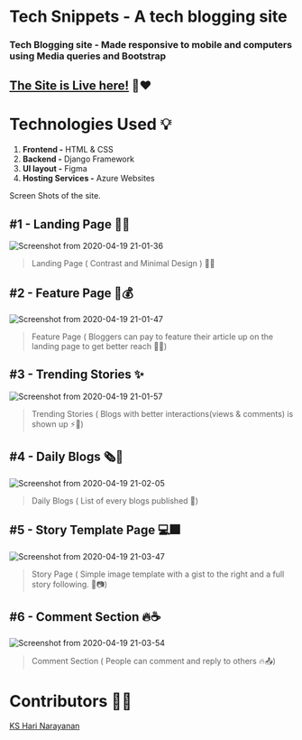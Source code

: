 # Tech Snippets - A tech blogging site
### Tech Blogging site - Made responsive to mobile and computers using Media queries and Bootstrap

## [The Site is Live here!](http://tech-snippets.azurewebsites.net/) :100::hearts:

# Technologies Used :bulb:
1. **Frontend -** HTML & CSS
2. **Backend -** Django Framework
3. **UI layout -** Figma
4. **Hosting Services -** Azure Websites


Screen Shots of the site.
## #1 - Landing Page :black_heart::100:
![Screenshot from 2020-04-19 21-01-36](https://user-images.githubusercontent.com/56084840/79692107-f9682c00-8280-11ea-88b5-154b1c5eeb1a.png)

> Landing Page ( Contrast and Minimal Design ) :art::metal:

## #2 - Feature Page :tada::moneybag:
![Screenshot from 2020-04-19 21-01-47](https://user-images.githubusercontent.com/56084840/79692124-13097380-8281-11ea-9c32-4df94b649b04.png)

> Feature Page ( Bloggers can pay to feature their article up on the landing page to get better reach :100::star2:)

## #3 - Trending Stories :sparkles:
![Screenshot from 2020-04-19 21-01-57](https://user-images.githubusercontent.com/56084840/79692125-169cfa80-8281-11ea-8152-15272475eb94.png)

> Trending Stories ( Blogs with better interactions(views & comments) is shown up :zap::drum:)


## #4 - Daily Blogs :newspaper_roll::stars:
![Screenshot from 2020-04-19 21-02-05](https://user-images.githubusercontent.com/56084840/79692126-1a308180-8281-11ea-8b3e-e58018cd6d49.png)

> Daily Blogs ( List of every blogs published :newspaper:)

## #5 - Story Template Page :computer::fireworks:
![Screenshot from 2020-04-19 21-03-47](https://user-images.githubusercontent.com/56084840/79692127-1d2b7200-8281-11ea-9e16-5b527409079f.png)

> Story Page ( Simple image template with a gist to the right and a full story following. :bookmark_tabs::camera:)

## #6 - Comment Section :fire::coffee:
![Screenshot from 2020-04-19 21-03-54](https://user-images.githubusercontent.com/56084840/79692129-20266280-8281-11ea-9344-0cd08eb0c5ec.png)

> Comment Section ( People can comment and reply to others :fire::outbox_tray:)

# Contributors :man_technologist:
[KS Hari Narayanan](https://github.com/ksharinarayanan)

